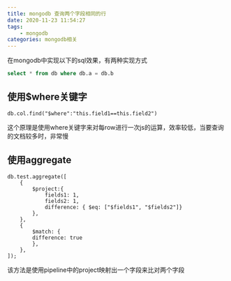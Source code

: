 ```yaml
---
title: mongodb 查询两个字段相同的行
date: 2020-11-23 11:54:27
tags:
    - mongodb
categories: mongodb相关
---
```


在mongodb中实现以下的sql效果，有两种实现方式
```sql
select * from db where db.a = db.b
```

## 使用$where关键字

```mongodb
db.col.find("$where":"this.field1==this.field2")
```

这个原理是使用where关键字来对每row进行一次js的运算，效率较低，当要查询的文档较多时，非常慢

## 使用aggregate

```mongodb
db.test.aggregate([
    {
        $project:{
            fields1: 1,
            fields2: 1,
            difference: { $eq: ["$fields1", "$fields2"]}
        },
    },
    {
        $match: {
        difference: true
        },
    },
]);
```

该方法是使用pipeline中的project映射出一个字段来比对两个字段